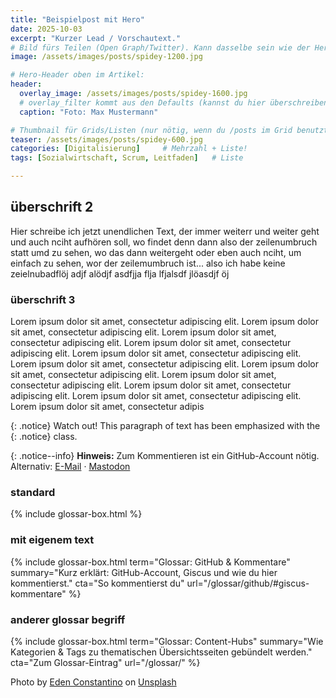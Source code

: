 ```yaml
---
title: "Beispielpost mit Hero"
date: 2025-10-03
excerpt: "Kurzer Lead / Vorschautext."
# Bild fürs Teilen (Open Graph/Twitter). Kann dasselbe sein wie der Hero.
image: /assets/images/posts/spidey-1200.jpg

# Hero-Header oben im Artikel:
header:
  overlay_image: /assets/images/posts/spidey-1600.jpg
  # overlay_filter kommt aus den Defaults (kannst du hier überschreiben)
  caption: "Foto: Max Mustermann"

# Thumbnail für Grids/Listen (nur nötig, wenn du /posts im Grid benutzt)
teaser: /assets/images/posts/spidey-600.jpg
categories: [Digitalisierung]     # Mehrzahl + Liste!
tags: [Sozialwirtschaft, Scrum, Leitfaden]   # Liste

---
```


## überschrift 2
Hier schreibe ich jetzt unendlichen Text, der immer weiterr und weiter geht und auch nciht aufhören soll, wo findet denn dann also der zeilenumbruch statt umd zu sehen, wo das dann weitergeht oder eben auch nciht, um einfach zu sehen, wor der zeilemumbruch ist... also ich habe keine zeielnubadflöj adjf alödjf asdfjja flja lfjalsdf jlöasdjf öj

### überschrift 3
Lorem ipsum dolor sit amet, consectetur adipiscing elit. Lorem ipsum dolor sit amet, consectetur adipiscing elit. Lorem ipsum dolor sit amet, consectetur adipiscing elit. Lorem ipsum dolor sit amet, consectetur adipiscing elit. Lorem ipsum dolor sit amet, consectetur adipiscing elit.
Lorem ipsum dolor sit amet, consectetur adipiscing elit. Lorem ipsum dolor sit amet, consectetur adipiscing elit. Lorem ipsum dolor sit amet, consectetur adipiscing elit. Lorem ipsum dolor sit amet, consectetur adipiscing elit. Lorem ipsum dolor sit amet, consectetur adipiscing elit.
Lorem ipsum dolor sit amet, consectetur adipis

{: .notice}
Watch out! This paragraph of text has been emphasized with the {: .notice} class.

{: .notice--info}
**Hinweis:** Zum Kommentieren ist ein GitHub-Account nötig.
Alternativ: <a href="mailto:deineemail">E-Mail</a> · <a rel="me" href="https://dein.masto/@handle">Mastodon</a>

### standard
{% include glossar-box.html %}

### mit eigenem text
{% include glossar-box.html
   term="Glossar: GitHub & Kommentare"
   summary="Kurz erklärt: GitHub-Account, Giscus und wie du hier kommentierst."
   cta="So kommentierst du"
   url="/glossar/github/#giscus-kommentare" %}

### anderer glossar begriff
{% include glossar-box.html
   term="Glossar: Content-Hubs"
   summary="Wie Kategorien & Tags zu thematischen Übersichtsseiten gebündelt werden."
   cta="Zum Glossar-Eintrag"
   url="/glossar/" %}

Photo by <a href="https://unsplash.com/@edenconstantin0?utm_source=unsplash&utm_medium=referral&utm_content=creditCopyText">Eden Constantino</a> on <a href="https://unsplash.com/photos/person-holding-purple-and-white-card-OXmym9cuaEY?utm_source=unsplash&utm_medium=referral&utm_content=creditCopyText">Unsplash</a>

